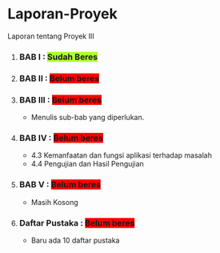 # Laporan-Proyek
Laporan tentang Proyek III

<ol>
	<li>
		<h3>BAB I : <span style="background-color: greenyellow;display: inline;"><b>Sudah Beres</b></span></h3>
	</li>
	<li>
		<h3>BAB II : <span style="background-color: red;display: inline;"><b>Belum beres</b></span></h3>
	</li>
	<li>
		<h3>BAB III : <span style="background-color: red;display: inline;"><b>Belum beres</b></span></h3>
		<ul>
			<li>Menulis sub-bab yang diperlukan.</li>
		</ul>
	</li>
	<li>
		<h3>BAB IV : <span style="background-color: red;display: inline;"><b>Belum beres</b></span></h3>
		<ul>
			<li>4.3 Kemanfaatan dan fungsi aplikasi terhadap masalah </li>
			<li>4.4 Pengujian dan Hasil Pengujian</li>
		</ul>
	</li>
	<li>
		<h3>BAB V : <span style="background-color: red;display: inline;"><b>Belum beres</b></span></h3>
		<ul>
			<li>Masih Kosong</li>
		</ul>
	</li>
	<li>
		<h3>Daftar Pustaka : <span style="background-color: red;display: inline;"><b>Belum beres</b></span></h3>
		<ul>
			<li>Baru ada 10 daftar pustaka</li>
		</ul>
	</li>
</ol>

